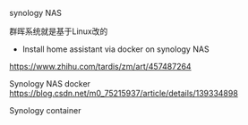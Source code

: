synology NAS

群晖系统就是基于Linux改的

- Install home assistant via docker on synology NAS

https://www.zhihu.com/tardis/zm/art/457487264

Synology NAS docker
https://blog.csdn.net/m0_75215937/article/details/139334898

Synology container
